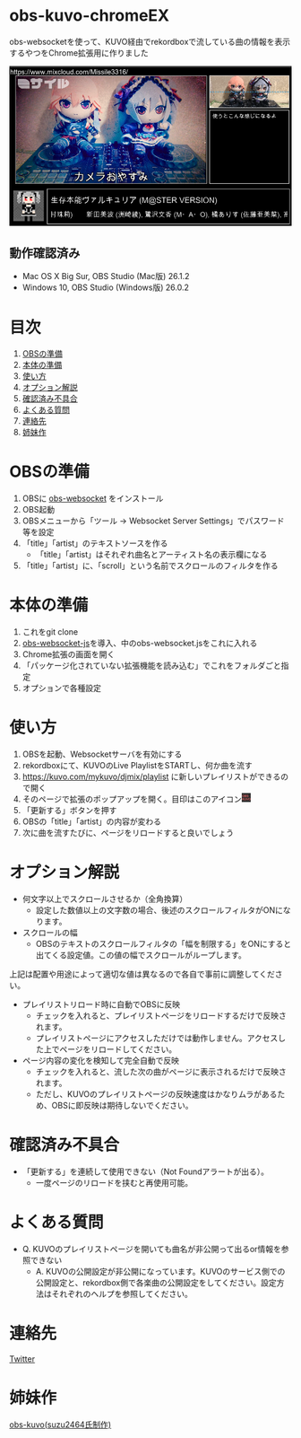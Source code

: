 # obs-kuvo-chromeEX

obs-websocketを使って、KUVO経由でrekordboxで流している曲の情報を表示するやつをChrome拡張用に作りました

<img src="./assets/example.png" width="800px" alt="使用例" />

## 動作確認済み
- Mac OS X Big Sur, OBS Studio (Mac版) 26.1.2
- Windows 10, OBS Studio (Windows版) 26.0.2

# 目次
1. [OBSの準備](#obs_setting)
1. [本体の準備](#setting)
1. [使い方](#how2use)
1. [オプション解説](#options)
1. [確認済み不具合](#problems)
1. [よくある質問](#faq)
3. [連絡先](#contact)
4. [姉妹作](#sister_works)

<a id="obs_setting"></a>
# OBSの準備
1. OBSに [obs-websocket](https://github.com/Palakis/obs-websocket/) をインストール
1. OBS起動
1. OBSメニューから「ツール -> Websocket Server Settings」でパスワード等を設定
1. 「title」「artist」のテキストソースを作る
    - 「title」「artist」はそれぞれ曲名とアーティスト名の表示欄になる
1. 「title」「artist」に、「scroll」という名前でスクロールのフィルタを作る

<a id="setting"></a>
# 本体の準備
1. これをgit clone
1. [obs-websocket-js](https://github.com/haganbmj/obs-websocket-js)を導入、中のobs-websocket.jsをこれに入れる
1. Chrome拡張の画面を開く
1. 「パッケージ化されていない拡張機能を読み込む」でこれをフォルダごと指定
1. オプションで各種設定

<a id="how2use"></a>
# 使い方
1. OBSを起動、Websocketサーバを有効にする
1. rekordboxにて、KUVOのLive PlaylistをSTARTし、何か曲を流す
1. https://kuvo.com/mykuvo/djmix/playlist に新しいプレイリストができるので開く
1. そのページで拡張のポップアップを開く。目印はこのアイコン<img src="./icon/icon_32.png" width=16px alt="アイコン" />
1. 「更新する」ボタンを押す
1. OBSの「title」「artist」の内容が変わる
1. 次に曲を流すたびに、ページをリロードすると良いでしょう

<a id="options"></a>
# オプション解説
- 何文字以上でスクロールさせるか（全角換算）
    - 設定した数値以上の文字数の場合、後述のスクロールフィルタがONになります。
- スクロールの幅
    - OBSのテキストのスクロールフィルタの「幅を制限する」をONにすると出てくる設定値。この値の幅でスクロールがループします。

上記は配置や用途によって適切な値は異なるので各自で事前に調整してください。

- プレイリストリロード時に自動でOBSに反映
    - チェックを入れると、プレイリストページをリロードするだけで反映されます。
    - プレイリストページにアクセスしただけでは動作しません。アクセスした上でページをリロードしてください。
- ページ内容の変化を検知して完全自動で反映
    - チェックを入れると、流した次の曲がページに表示されるだけで反映されます。
    - ただし、KUVOのプレイリストページの反映速度はかなりムラがあるため、OBSに即反映は期待しないでください。

<a id="problems"></a>
# 確認済み不具合
- 「更新する」を連続して使用できない（Not Foundアラートが出る）。
    - 一度ページのリロードを挟むと再使用可能。

<a id="faq"></a>
# よくある質問
- Q. KUVOのプレイリストページを開いても曲名が非公開って出るor情報を参照できない
    - A. KUVOの公開設定が非公開になっています。KUVOのサービス側での公開設定と、rekordbox側で各楽曲の公開設定をしてください。設定方法はそれぞれのヘルプを参照してください。

<a id="contact"></a>
# 連絡先
[Twitter](https://twitter.com/msir3316)

<a id="sister_works"></a>
# 姉妹作
[obs-kuvo(suzu2464氏制作)](https://github.com/suzu2469/obs-kuvo)
